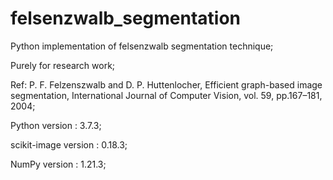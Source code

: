 # felsenzwalb_segmentation
Python implementation of felsenzwalb segmentation technique;

Purely for research work;

Ref: P. F. Felzenszwalb and D. P. Huttenlocher, Efficient graph-based
image segmentation, International Journal of Computer Vision, vol.
59, pp.167–181, 2004;

Python version : 3.7.3;

scikit-image version : 0.18.3;

NumPy version : 1.21.3;
